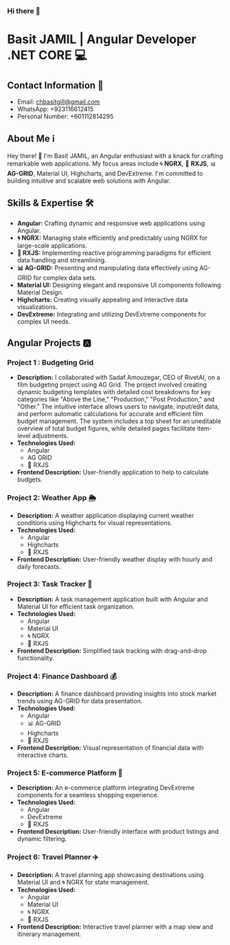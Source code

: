 ### Hi there 👋

<!--
**ChBasitGill/ChBasitGill** is a ✨ _special_ ✨ repository because its `README.md` (this file) appears on your GitHub profile.

Here are some ideas to get you started:

- 🔭 I’m currently working on ...
- 🌱 I’m currently learning ...
- 👯 I’m looking to collaborate on ...
- 🤔 I’m looking for help with ...
- 💬 Ask me about ...
- 📫 How to reach me: ...
- 😄 Pronouns: ...
- ⚡ Fun fact: ...
-->
# Basit JAMIL | Angular Developer .NET CORE 💻

## Contact Information 📧
- Email: chbasitgill@gmail.com
- WhatsApp: +923116612415
- Personal Number: +601112814295

## About Me ℹ️
Hey there! 👋 I'm Basit JAMIL, an Angular enthusiast with a knack for crafting remarkable web applications. My focus areas include 🌀 **NGRX**, 🚀 **RXJS**, 📊 **AG-GRID**, Material UI, Highcharts, and DevExtreme. I'm committed to building intuitive and scalable web solutions with Angular.

## Skills & Expertise 🛠️
- **Angular:** Crafting dynamic and responsive web applications using Angular.
- **🌀 NGRX:** Managing state efficiently and predictably using NGRX for large-scale applications.
- **🚀 RXJS:** Implementing reactive programming paradigms for efficient data handling and streamlining.
- **📊 AG-GRID:** Presenting and manipulating data effectively using AG-GRID for complex data sets.
- **Material UI:** Designing elegant and responsive UI components following Material Design.
- **Highcharts:** Creating visually appealing and interactive data visualizations.
- **DevExtreme:** Integrating and utilizing DevExtreme components for complex UI needs.

## Angular Projects 🅰️

### Project 1 : Budgeting Grid
- **Description:** I collaborated with Sadaf Amouzegar, CEO of RivetAI, on a film budgeting project using AG Grid. The project involved creating dynamic budgeting templates with detailed cost breakdowns for key categories like "Above the Line," "Production," "Post Production," and "Other." The intuitive interface allows users to navigate, input/edit data, and perform automatic calculations for accurate and efficient film budget management. The system includes a top sheet for an uneditable overview of total budget figures, while detailed pages facilitate item-level adjustments.
- **Technologies Used:**
  - Angular
  - AG GRID
  - 🚀 RXJS
- **Frontend Description:** User-friendly application to help to calculate budgets.

### Project 2: Weather App 🌦️
- **Description:** A weather application displaying current weather conditions using Highcharts for visual representations.
- **Technologies Used:**
  - Angular
  - Highcharts
  - 🚀 RXJS
- **Frontend Description:** User-friendly weather display with hourly and daily forecasts.



### Project 3: Task Tracker 📝
- **Description:** A task management application built with Angular and Material UI for efficient task organization.
- **Technologies Used:**
  - Angular
  - Material UI
  - 🌀 NGRX
  - 🚀 RXJS
- **Frontend Description:** Simplified task tracking with drag-and-drop functionality.


### Project 4: Finance Dashboard 💰
- **Description:** A finance dashboard providing insights into stock market trends using AG-GRID for data presentation.
- **Technologies Used:**
  - Angular
  - 📊 AG-GRID
  - Highcharts
  - 🚀 RXJS
- **Frontend Description:** Visual representation of financial data with interactive charts.



### Project 5: E-commerce Platform 🛒
- **Description:** An e-commerce platform integrating DevExtreme components for a seamless shopping experience.
- **Technologies Used:**
  - Angular
  - DevExtreme
  - 🚀 RXJS
- **Frontend Description:** User-friendly interface with product listings and dynamic filtering.



### Project 6: Travel Planner ✈️
- **Description:** A travel planning app showcasing destinations using Material UI and 🌀 NGRX for state management.
- **Technologies Used:**
  - Angular
  - Material UI
  - 🌀 NGRX
  - 🚀 RXJS
- **Frontend Description:** Interactive travel planner with a map view and itinerary management.

